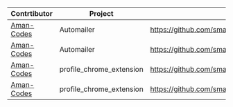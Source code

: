 | Contrtibutor |  Project | Pull Request | Patch File | Comments |
|--------------|----------|--------------|------------|----------|
|   [Aman-Codes](https://github.com/Aman-Codes)|Automailer| https://github.com/smaranjitghose/automailer/pull/3| https://github.com/smaranjitghose/girlscript_chennai_website/tree/bonus/patch-files/automailer/Issue_Template| Added Issue Template         |
|   [Aman-Codes](https://github.com/Aman-Codes)|Automailer| https://github.com/smaranjitghose/automailer/pull/4 | https://github.com/smaranjitghose/girlscript_chennai_website/tree/bonus/patch-files/automailer/Contributing | Added Contributing.md         |
|   [Aman-Codes](https://github.com/Aman-Codes)|profile_chrome_extension| https://github.com/smaranjitghose/profile_chrome_extension/pull/3 | https://github.com/smaranjitghose/girlscript_chennai_website/tree/bonus/patch-files/profile_chrome_extension/Issue_Template | Added Issue Template         |
|   [Aman-Codes](https://github.com/Aman-Codes)|profile_chrome_extension| https://github.com/smaranjitghose/profile_chrome_extension/pull/4| https://github.com/smaranjitghose/girlscript_chennai_website/blob/bonus/patch-files/profile_chrome_extension/0001-Create-contributing.md.patch | Added contributing.md         |
